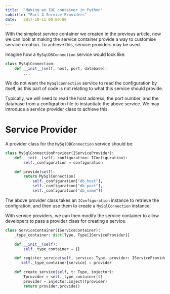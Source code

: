 ```yaml
---
title:  "Making an IOC container in Python"
subtitle: "Part 4 Service Providers"
date:   2017-10-11 00:00:00
---
```


With the simplest service container we created in the previous article, now we can look at making the service container provide a way to customise service creation. To achieve this, service providers may be used.

Imagine how a `MySqlDBConnection` service would look like:
```python
class MySqlConnection:
    def __init__(self, host, port, database):
        ...
```
We do not want the `MySqlConnection` service to read the configuration by itself, as this part of code is not relating to what this service should provide.

Typically, we will need to read the host address, the port number, and the database from a configration file to instantiate the above service. We may introduce a service provider class to achieve this.

# Service Provider

A provider class for the `MySqlDBConnection` service should be:
```python
class MySqlConnectionProvider(IServiceProvider):
    def __init__(self, configuration: IConfiguration):
        self._configuration = configuration

    def provide(self):
        return MySqlConnection(
            self._configuration["db_host"], 
            self._configuration["db_port"], 
            self._configuration["db_name"])
```

The above provider class takes an `IConfiguration` instance to retrieve the configration, and then use them to create a `MySqlConnection` instance.

With service providers, we can then modify the service container to allow developers to pass a provider class for creating a service.
```python
class ServiceContainer(IServiceContainer):
    _type_container: dict[Type, Type[IServiceProvider]]

    def __init__(self):
        self._type_container = {}

    def register_service(self, service: Type, provider: IServiceProvider):
       self._type_container[service] = provider

    def create_service(self, t: Type, injector):
        Tprovider = self._type_container[t]
        provider = injector.inject(Tprovider)
        return provider.provide()
```
